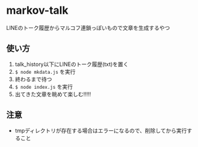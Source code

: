 # markov-talk
LINEのトーク履歴からマルコフ連鎖っぽいもので文章を生成するやつ
## 使い方
1. talk_history以下にLINEのトーク履歴(txt)を置く
2. ```$ node mkdata.js``` を実行
3. 終わるまで待つ
4. ```$ node index.js``` を実行
5. 出てきた文章を眺めて楽しむ!!!!!
## 注意
- tmpディレクトリが存在する場合はエラーになるので、削除してから実行すること
